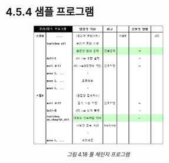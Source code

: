 ﻿# 4.5.4 샘플 프로그램


<p align="center">
 <img src="../../_assets/image_74.png" width="70%"></img>
 <em><p align="center">그림 4.18 툴 체인지 프로그램</p></em>
</p>
